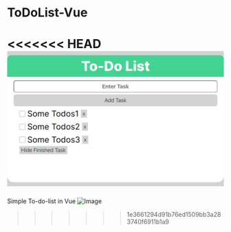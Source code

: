 # ToDoList-Vue

<<<<<<< HEAD
![Image](public/index.png)
=======
Simple To-do-list in Vue
![Image](blob:https://vercel.com/86ee035f-6f47-41c3-9b09-d741df11eb9b)
>>>>>>> 1e3661294d91b76ed1509bb3a283740f6911b1a9
